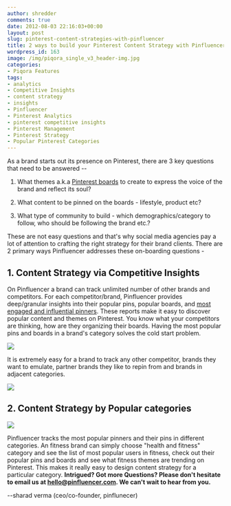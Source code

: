 ```yaml
---
author: shredder
comments: true
date: 2012-08-03 22:16:03+00:00
layout: post
slug: pinterest-content-strategies-with-pinfluencer
title: 2 ways to build your Pinterest Content Strategy with Pinfluencer
wordpress_id: 163
image: /img/piqora_single_v3_header-img.jpg
categories:
- Piqora Features
tags:
- analytics
- Competitive Insights
- content strategy
- insights
- Pinfluencer
- Pinterest Analytics
- pinterest competitive insights
- Pinterest Management
- Pinterest Strategy
- Popular Pinterest Categories
---
```


As a brand starts out its presence on Pinterest, there are 3 key questions that need to be answered --



	
  1. What themes a.k.a [Pinterest boards](http://blog.pinfluencer.com/ab-test-on-pinterest-with-pinfluencer/) to create to express the voice of the brand and reflect its soul?

	
  2. What content to be pinned on the boards - lifestyle, product etc?

	
  3. What type of community to build - which demographics/category to follow, who should be following the brand etc.?




<!-- more -->


These are not easy questions and that's why social media agencies pay a lot of attention to crafting the right strategy for their brand clients. There are 2 primary ways Pinfluencer addresses these on-boarding questions -


## 1. Content Strategy via Competitive Insights


On Pinfluencer a brand can track unlimited number of other brands and competitors. For each competitor/brand, Pinfluencer provides deep/granular insights into their popular pins, popular boards, and [most engaged and influential pinners](http://blog.pinfluencer.com/pinfluencer-tells-you-when-your-pinterest-followers-are-most-engaged/). These reports make it easy to discover popular content and themes on Pinterest. You know what your competitors are thinking, how are they organizing their boards. Having the most popular pins and boards in a brand's category solves the cold start problem.


[![](http://blog.pinfluencer.com/wp-content/uploads/2012/08/comppins-1024x442.png)](http://blog.pinfluencer.com/wp-content/uploads/2012/08/comppins.png)


It is extremely easy for a brand to track any other competitor, brands they want to emulate, partner brands they like to repin from and brands in adjacent categories.


[![](http://blog.pinfluencer.com/wp-content/uploads/2012/08/addcomp-1024x450.png)](http://blog.pinfluencer.com/wp-content/uploads/2012/08/addcomp.png)





## 2. Content Strategy by Popular categories


[![](http://blog.pinfluencer.com/wp-content/uploads/2012/08/popuserbycategory-1024x779.png)](http://blog.pinfluencer.com/wp-content/uploads/2012/08/popuserbycategory.png)

Pinfluencer tracks the most popular pinners and their pins in different categories. An fitness brand can simply choose "health and fitness" category and see the list of most popular users in fitness, check out their popular pins and boards and see what fitness themes are trending on Pinterest. This makes it really easy to design content strategy for a particular category.
**Intrigued? Got more Questions? Please don't hesitate to email us at hello@pinfluencer.com. We can't wait to hear from you.**

--sharad verma (ceo/co-founder, pinflunecer)
